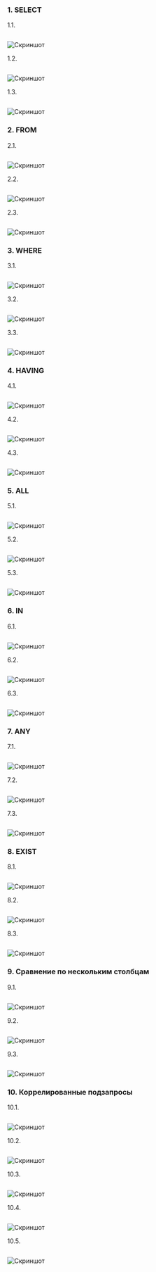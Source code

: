 ### 1. SELECT

1.1. 
```sql

```
![Скриншот](screenshots2/1.1.png)

1.2. 
```sql

```
![Скриншот](screenshots2/1.2.png)

1.3.
```sql

```
![Скриншот](screenshots2/1.3.png)

### 2. FROM 
2.1. 
```sql

```

![Скриншот](screenshots2/2.1.png)

2.2. 
```sql

```

![Скриншот](screenshots2/2.2.png)

2.3.
```sql

```
![Скриншот](screenshots2/2.3.png)

### 3. WHERE

3.1. 
```sql

```

![Скриншот](screenshots2/3.1.png)

3.2. 
```sql

```

![Скриншот](screenshots2/3.2.png)

3.3.
```sql

```
![Скриншот](screenshots2/3.3.png)

### 4. HAVING

4.1. 
```sql

```

![Скриншот](screenshots2/4.1.png)

4.2. 
```sql

```

![Скриншот](screenshots2/4.2.png)

4.3.
```sql

```
![Скриншот](screenshots2/4.3.png)

### 5. ALL

5.1. 
```sql

```

![Скриншот](screenshots2/5.1.png)

5.2. 
```sql

```

![Скриншот](screenshots2/5.2.png)

5.3.
```sql

```
![Скриншот](screenshots2/5.3.png)

### 6. IN
6.1.
```sql

```

![Скриншот](screenshots2/6.1.png)

6.2.  
```sql

```

![Скриншот](screenshots2/6.2.png)

6.3.
```sql

```
![Скриншот](screenshots2/6.3.png)

### 7. ANY

7.1. 
```sql

```

![Скриншот](screenshots2/7.1.png)

7.2. 
```sql

```

![Скриншот](screenshots2/7.2.png)

7.3.
```sql

```
![Скриншот](screenshots2/7.3.png)

### 8. EXIST

8.1.
```sql

```

![Скриншот](screenshots2/8.1.png)

8.2.
```sql

```

![Скриншот](screenshots2/8.2.png)

8.3.
```sql

```
![Скриншот](screenshots2/8.3.png)

### 9. Сравнение по нескольким столбцам

9.1. 
```sql

```

![Скриншот](screenshots2/9.1.png)

9.2. 
```sql

```

![Скриншот](screenshots2/9.2.png)

9.3.
```sql

```
![Скриншот](screenshots2/9.3.png)

### 10. Коррелированные подзапросы

10.1. 
```sql

```

![Скриншот](screenshots2/10.1.png)

10.2. 
```sql

```

![Скриншот](screenshots2/10.2.png)

10.3. 
```sql

```

![Скриншот](screenshots2/10.3.png)

10.4. 
```sql

```

![Скриншот](screenshots2/10.4.png)

10.5. 
```sql

```

![Скриншот](screenshots2/10.5.png)
